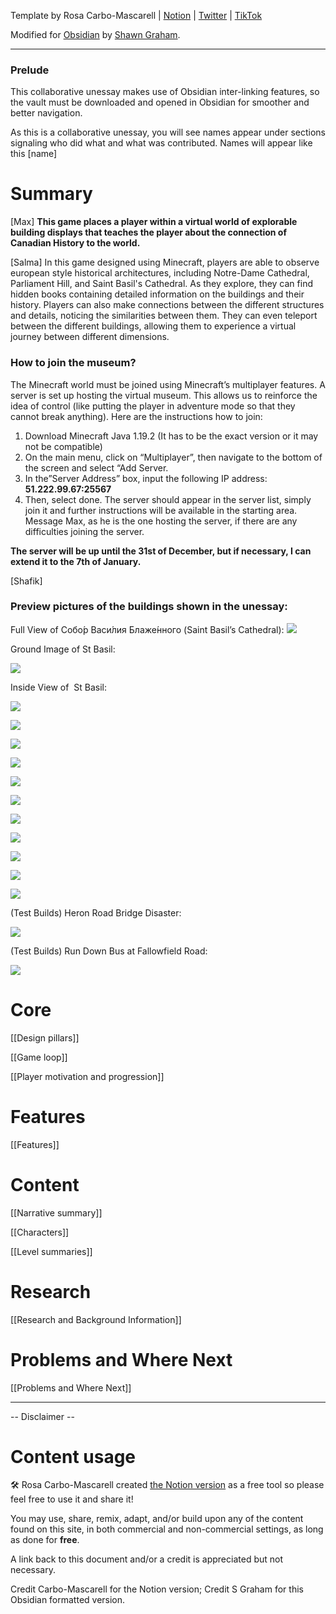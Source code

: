 Template by Rosa Carbo-Mascarell | [Notion](https://glamorous-save-06a.notion.site/Game-design-template-0132383574dd4c2dbff5d14e3a90761c) | [Twitter](https://twitter.com/moreelen) | [TikTok](https://www.tiktok.com/@moreelen)

Modified for [Obsidian](https://obsidian.md) by [Shawn Graham](https://shawngraham.github.io).

---
### **Prelude**

This collaborative unessay makes use of Obsidian inter-linking features, so the vault must be downloaded and opened in Obsidian for smoother and better navigation.

As this is a collaborative unessay, you will see names appear under sections signaling who did what and what was contributed. Names will appear like this [name]

# Summary
[Max]
**This game places a player within a virtual world of explorable building displays that teaches the player about the connection of Canadian History to the world.**

[Salma]
In this game designed using Minecraft, players are able to observe european style historical architectures, including Notre-Dame Cathedral, Parliament Hill, and Saint Basil's Cathedral. As they explore, they can find hidden books containing detailed information on the buildings and their history. Players can also make connections between the different structures and details, noticing the similarities between them. They can even teleport between the different buildings, allowing them to experience a virtual journey between different dimensions.

### How to join the museum?

The Minecraft world must be joined using Minecraft’s multiplayer features. A server is set up hosting the virtual museum. This allows us to reinforce the idea of control (like putting the player in adventure mode so that they cannot break anything). Here are the instructions how to join:

1.  Download Minecraft Java 1.19.2 (It has to be the exact version or it may not be compatible)   
2.  On the main menu, click on “Multiplayer”, then navigate to the bottom of the screen and select “Add Server.
3.  In the”Server Address” box, input the following IP address: **51.222.99.67:25567**
4.  Then, select done. The server should appear in the server list, simply join it and further instructions will be available in the starting area. Message Max, as he is the one hosting the server, if there are any difficulties joining the server.

**The server will be up until the 31st of December, but if necessary, I can extend it to the 7th of January.**

[Shafik]
### **Preview pictures of the buildings shown in the unessay:**

Full View of Собо́р Васи́лия Блаже́нного (Saint Basil’s Cathedral):
![](https://lh3.googleusercontent.com/Vz7ODJ_h-hnYyS_WRgj9lsMLDM3tINRDjY3iJsdolK_whmpgOQqzD7h_uVLdA3NDTiRpwjr4Sf5bh-gDB7O2lZFH8fj_u4NXqyRQ0hvMei9fhn_XhB71rEaQLOEXa5DhQWvKkaVSPrd0qCaUQOfnuw0Kf86oI5rHwA_Sd5TkVeRf2Li7joUhVdx04wspow)

Ground Image of St Basil:

![](https://lh4.googleusercontent.com/KUqLZ0NMiFFyot0G39L-DP2pBcmC9uLG4-nhFqupUkxJ3KIvG5RzdqDgDHqBP8cRbUGNjYwYpxGwQOe1SUxJsuzMfMcuyZ6wAF2BSbaRPBLRPnUdXbIjSEUuRhVlQOjgwqM2PQ-7f6eRCeI9pgY9VPhuoNXTtj30-bJIix11zJUY5UDpA8jz3ZwvbitgNA)

Inside View of  St Basil: 

![](https://lh6.googleusercontent.com/5iy272kfeMpFjFoDH6Vr823PbolIlVyLEkK_avkARQZ6s8TGUNARkOhV7cELab3RV07XzVwpipj2OHUyGkFpqDTxP5azF_Vaw_MZYSfPBIrrO0RoYGAeG9aBWcr2mG1Bg4btoiFsW3aSSukw2HJJRQow9NN259OUppopVy7RBV6FZES0t4MFP1VOluOflQ)

![](https://lh5.googleusercontent.com/uuh9UAenDFxnxWecJZy6oLkd2HPdTxcRQEehyQ5mw8D4FrIGrQgJOLIWyMdCb18G3i_0SMhkIqS837ei38nfqILWM2BDsYGxMpxyfCHDFFLo66NdJPeGg0KNEuBpuXug_0LZWIVPdRIqdshFVpVzLBCAOQX589tYv_wLS6y4ieM_WK2dl0kOlvmvDHRmtw)

![](https://lh4.googleusercontent.com/avHv6VWxgTG86_zaCJgFz8Rz4A4Nkxr3F1-sYQJdGOJaytW2oyoZrXmakAFYBYxvQnsgeHQsUOT4ZEquoYGV2SrcAjipDSCho_cXBZLWPEZmYB_BRbhPkK_rzzgnRY6ApBRqa-VBbRlNqsmeZKBFdBPsx3vN-dWCto8DGsO9KduN83S5NwbxOf0WbKhFSQ)

![](https://lh4.googleusercontent.com/6k0pFMdfDVjVS4QMLeti1_HIBOQNOPbmpFkee_eb5ogS0dRlh3QfZSoV5AzI1jeWrVRVvlfbPW19D1AC1_iVG-duXfrch7GrglgsJHNWI7S1tG5bbtLilFd41TAh3zbUf1CnbPhxiUomsztVlh9IqFQ_A7zpXsCZj5sWnhPp8inykc1KJIKfgZNO1ayorg)

![](https://lh5.googleusercontent.com/SvKcIZw56wKLq6PcJzG8O0LRHSYGY2dhE-9K9ZsTQRDps2Z68g1c6DzSCyQ-v0MvpSnuCdN9ht8AaRr7kXXchMJOANDFbkYAy8-r59AZYMyuojmcCbTVOQIy2J88fBL5JRsLFMEW6Bo1-gmpfnmv7bwIPCwN2wm-WK2khYmfHB_5fOzF5rVX3ObO_7JRvQ)

![](https://lh5.googleusercontent.com/7IE2mjKnJxlDN4KBtnB3ZMzeH6eNMeZRRzElptCUZCWTKw1uab3PTEhnZgLvgYKutu06MF_2oJD-E4KOZv38CcmW4m6IoU80Mg_AeNbl9dQlLdhpcTIBq_QjWtZE0P0Ry3m9qa2O3s8PrgbqyFiWzBzHIb6Oo6pkfwA85NhHXluXliAeEPW-fRvq-wDr2A)

![](https://lh6.googleusercontent.com/1m7RurD5C5VtCnlmhC9SFzAoUYuLbvc_rghjEzIhdfBfTVTfCeNkdPgMjEJ8dAaVVGj8WO1Sq3xyRgQPODnxlyhZbGG9LsglkN50ZHgd04fEj55m2Fh9uFW7bBoRdNhmBPMecwWo_Par_ZMGnVIuzz0OFgzXKYxBxBn1iZuSCQl6cel6XHawcfzy5z-J7w)

![](https://lh4.googleusercontent.com/hrvYVks9W3bcVDflpNXe0iBgr1ym0x2PQ3s9ToI4LL51KWe5DNO5eIQMfuabQHd0xV3zYQ7RLwRz0wQ7VCkoO974FGKZuunH-tNelFCrOpkBDiInGEFINPODqACbNUKrkH8SzW0Fbk4JmkW_DGcNztl8y9A3jO3gjYKSPi88qkMj6J9Z-pBRTIW7FVGyNg)

![](https://lh6.googleusercontent.com/GbN7IzfE4AxPu8qc9Ug2vHRuutFpprvp_PzbTjUrnJxIillMKWZdVgL2pDi4EuC3gOjn3a6exmYqvA0w5Nw3GxxBKMw2vsfUhdbpA_LW6ME5GyMcnwbnIvH8Niv-0lB1kvicI2Q7zphDa9ywg_Md12Yfw7pCtPSIPrN0zpNE07sQAx0ap5wltvS99fH8sw)

![](https://lh3.googleusercontent.com/XKXWfalvQoMJNiZ32bf8u2enzZydKZiTn-MGNttCjBLO0moJ93ihnPmhoRiomu-JUDKuBWLO6gb1J3szorl4S9lKeBCHMOk4oKxsPPpRCHXVPpHx7K0GurRFt3sfsrfVxiIzmvQJQD58XyOiFwQcM7lnkb-376FJQXDDa4kErhtpe8nnlFsQwwzkIuE2MQ)

![](https://lh5.googleusercontent.com/iV4_9HXA04WFs_QXoH6wgINbPOG8cwVcliUDX1KRkvdUHm1T3u1HU8DtcOo4ErFIXtlpxDCLNWD34uTBErLueSR-QJ_BnAC4Ir77hkkBgTWZIyNNY7Bb0smw0VpqsF5YPOjeduHJi12fzRPadBlp56eQ-u1kGxLP0D4Xdupt59H2BOgh15oqb7a7eSZILQ)

(Test Builds) Heron Road Bridge Disaster: 

![](https://lh5.googleusercontent.com/y7LuIk4Xj1Gh11xIahZgJIyube7yaRHI_i56TAOH1UW3akiqgUNCQT6bIL1xdAKsIVi0JdPJ7_N_OGWNsOIVUBMbmkB_WAXKltwhwVV5zFwMmga9VnNXV98khEA4z61hfOxXNh_KHpXyUUsDpqPFASQJ3xvTSaUQTEWdC7oKmjWsoQ1ScGbaUvoQPuWexA)

(Test Builds) Run Down Bus at Fallowfield Road:

![](https://lh5.googleusercontent.com/pmcc0XacnwSucncpGk3YzQlJ9GrQb5oNUGkQdNvHz42MihXjg_daYLr1-hCNpHjLQy2JGVb-LC7I-0_5zi1Hf2efO8-VHomvryDnHojP4ImE0-hIVX5zcIaGoQ0tiYKV8li4qPKEAN6pvKiBo8BYZZjJKwVg5gCKt66_5ojKXy4niOKCqqrkKlbMx3RUIg)

# Core

[[Design pillars]]

[[Game loop]]

[[Player motivation and progression]]

# Features

[[Features]]

# Content

[[Narrative summary]]

[[Characters]]

[[Level summaries]]

# Research

[[Research and Background Information]]

# Problems and Where Next

[[Problems and Where Next]]

---

-- Disclaimer --
# Content usage


🛠️ Rosa Carbo-Mascarell created [the Notion version](https://glamorous-save-06a.notion.site/Game-design-template-0132383574dd4c2dbff5d14e3a90761c) as a free tool so please feel free to use it and share it!

You may use, share, remix, adapt, and/or build upon any of the content found on this site, in both commercial and non-commercial settings, as long as done for **free**.

A link back to this document and/or a credit is appreciated but not necessary.

Credit Carbo-Mascarell for the Notion version; Credit S Graham for this Obsidian formatted version.



 